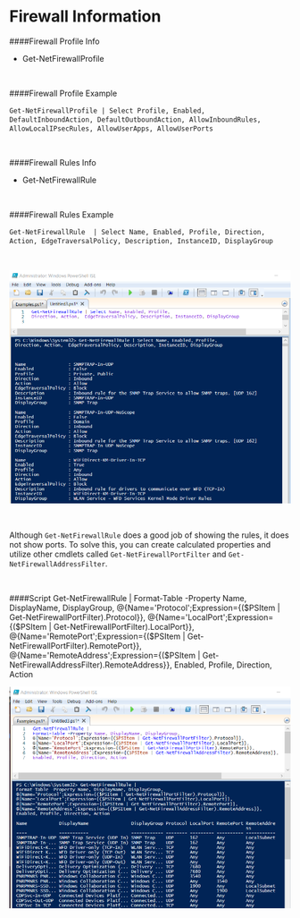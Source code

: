 

# Firewall Information


####Firewall Profile Info

- Get-NetFirewallProfile

<br>

####Firewall Profile Example

    Get-NetFirewallProfile | Select Profile, Enabled, DefaultInboundAction, DefaultOutboundAction, AllowInboundRules, AllowLocalIPsecRules, AllowUserApps, AllowUserPorts


<br>

####Firewall Rules Info

- Get-NetFirewallRule

<br>

####Firewall Rules Example

    Get-NetFirewallRule  | Select Name, Enabled, Profile, Direction, Action, EdgeTraversalPolicy, Description, InstanceID, DisplayGroup

<br>

![](screenshots/ps_snip48.png)

<br>

Although <code>Get-NetFirewallRule</code> does a good job of showing the rules, it does not show ports. To solve this, you can create calculated properties and utilize other cmdlets called <code>Get-NetFirewallPortFilter</code> and <code>Get-NetFirewallAddressFilter</code>.

<br>

####Script
    Get-NetFirewallRule |
    Format-Table -Property Name, DisplayName, DisplayGroup,
    @{Name='Protocol';Expression={($PSItem | Get-NetFirewallPortFilter).Protocol}},
    @{Name='LocalPort';Expression={($PSItem | Get-NetFirewallPortFilter).LocalPort}},
    @{Name='RemotePort';Expression={($PSItem | Get-NetFirewallPortFilter).RemotePort}},
    @{Name='RemoteAddress';Expression={($PSItem | Get-NetFirewallAddressFilter).RemoteAddress}},
    Enabled, Profile, Direction, Action


![](screenshots/ps_snip49.png)















